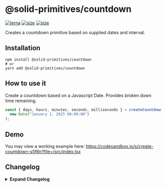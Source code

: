 # @solid-primitives/countdown

[![lerna](https://img.shields.io/badge/maintained%20with-lerna-cc00ff.svg?style=for-the-badge)](https://lerna.js.org/)
[![size](https://img.shields.io/bundlephobia/minzip/@solid-primitives/countdown?style=for-the-badge)](https://bundlephobia.com/package/@solid-primitives/countdown)
[![size](https://img.shields.io/npm/v/@solid-primitives/countdown?style=for-the-badge)](https://www.npmjs.com/package/@solid-primitives/countdown)

Creates a countdown primitive based on supplied dates and interval.

## Installation

```
npm install @solid-primitives/countdown
# or
yarn add @solid-primitives/countdown
```

## How to use it

Create a countdown based on a Javascript Date. Provides broken down time remaining.

```ts
const { days, hours, minutes, seconds, milliseconds } = createCountdown(
  new Date("January 1, 2025 00:00:00")
);
```

## Demo

You may view a working example here: https://codesandbox.io/s/create-countdown-s5f6n?file=/src/index.tsx

## Changelog

<details>
<summary><b>Expand Changelog</b></summary>

0.0.100

First commit of the countdown primitive.

1.0.5

Updated to Stage 3 and published CJS.

</details>
